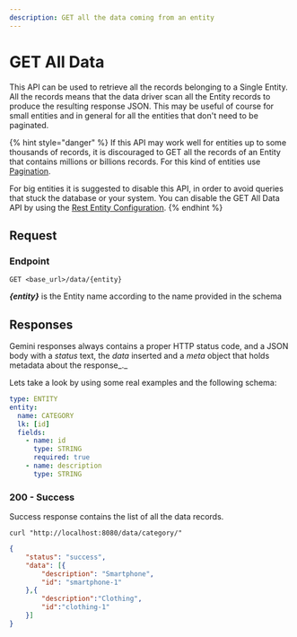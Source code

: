 ```yaml
---
description: GET all the data coming from an entity
---
```


# GET All Data

This API can be used to retrieve all the records belonging to a Single Entity. All the records means that the data driver scan all the Entity records to produce the resulting response JSON. This may be useful of course for small entities and in general for all the entities that don't need to be paginated. &#x20;

{% hint style="danger" %}
If this API may work well for entities up to some thousands of records, it is discouraged to GET all the records of an Entity that contains millions or billions records. For this kind of entities use [Pagination](pagination.md).

For big entities it is suggested to disable this API, in order to avoid queries that stuck the database or your system. You can disable the GET All Data API by using the [Rest Entity Configuration](../rest-configuration/big-entities.md).
{% endhint %}

## Request

### Endpoint

```
GET <base_url>/data/{entity}
```

_**{entity}**_ is the Entity name according to the name provided in the schema

## Responses

Gemini responses always contains a proper HTTP status code, and a JSON body with a _status_ text, the _data_ inserted and a _meta_ object that holds metadata about the response_._

Lets take a look by using some real examples and the following schema:

```yaml
type: ENTITY
entity:
  name: CATEGORY
  lk: [id]
  fields:
    - name: id
      type: STRING
      required: true
    - name: description
      type: STRING
```

### 200 - Success

Success response contains the list of all the data records.

```shell
curl "http://localhost:8080/data/category/"
```

```json
{
    "status": "success",
    "data": [{
        "description": "Smartphone",
        "id": "smartphone-1"
    },{
        "description":"Clothing",
        "id":"clothing-1"
    }]
}
```
